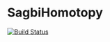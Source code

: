 # SagbiHomotopy

[![Build Status](https://github.com/Barbarabetti/SagbiHomotopy.jl/actions/workflows/CI.yml/badge.svg?branch=main)](https://github.com/Barbarabetti/SagbiHomotopy.jl/actions/workflows/CI.yml?query=branch%3Amain)
